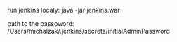run jenkins localy: java -jar jenkins.war

path to the passoword: /Users/michalzak/.jenkins/secrets/initialAdminPassword
